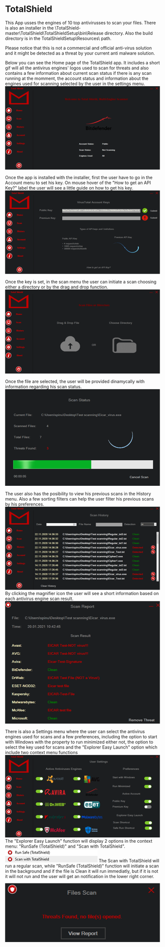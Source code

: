 # TotalShield
  This App usses the engines of 10 top antivirusses to scan your files. There is also an installer in the \TotalShield-master\TotalShield\TotalShieldSetup\bin\Release directory.
Also the build directory is in the TotalShieldSetup\Resources\ path.
  
  Please notice that this is not a commercial and official anti-virus solution and it might be detected as a threat by your current anti malware solution.
  
  Below you can see the Home page of the TotalShield app. It includes a short gif will all the antivirus engines' logos used to scan for threats and also contains a few information about current scan status if there is any scan running at the momment, the account status and information about the engines used for scanning selected by the user in the settings menu.
![](Images/Home.png)

Once the app is installed with the installer, first the user have to go in the Account menu to set his key. On mouse hover of the "How to get an API Key?" label the user will see a little guide on how to get his key.
![](Images/Account.png)

Once the key is set, in the scan menu the user can initiate a scan choosing either a directory or by the drag and drop function.
![](Images/Scan.png)

Once the file are selected, the user will be provided dinamycally with information regarding his scan status.
![](Images/Scanning.png)

The user also has the posibility to view his previous scans in the History menu. Also a few sorting filters can help the user filter his previous scans by his preferences.
![](Images/Scan_History.png)
By clicking the magnifier icon the user will see a short information based on each antivirus engine scan result.
![](Images/Report.png)

There is also a Settings menu where the user can select the antivirus engines used for scans and a few preferences, including the option to start with Windows with the property to run minimized either not, the option to select the key used for scans and the "Explorer Easy Launch" option which include two context menu functions
![](Images/Settings.png)
The "Explorer Easy Launch" function will display 2 options in the context menu: "RunSafe (TotalShield)" and "Scan with TotalShield".
![](Images/ContextMenu.png)
The Scan with TotalShield will run a regular scan, while "RunSafe (TotalShield)" function will initiate a scan in the background and if the file is Clean it will run immediatly, but if it is not it will not run and the user will get an notification in the lower right corner.

![](Images/RunSafe.png)
